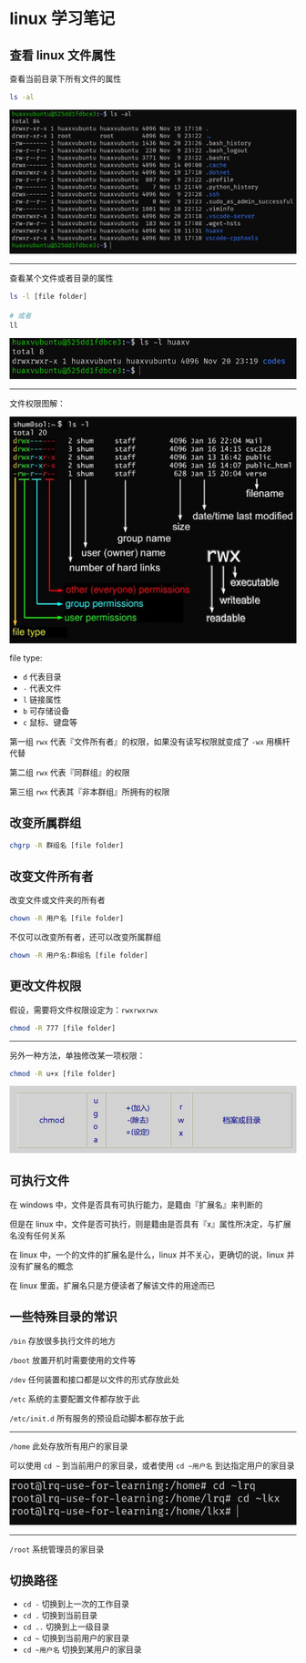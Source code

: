 # linux 学习笔记

## 查看 linux 文件属性

查看当前目录下所有文件的属性

```bash
ls -al
```

![](./img/linux%20所有文件属性.png)

---

查看某个文件或者目录的属性


```bash
ls -l [file folder]

# 或者
ll
```

![](./img/linux%20查看单个文件属性.png)

---

文件权限图解：

![](./img/文件权限图解.jpg)

file type:

- `d` 代表目录
- `-` 代表文件
- `l` 链接属性
- `b` 可存储设备
- `c` 鼠标、键盘等

第一组 `rwx` 代表『文件所有者』的权限，如果没有读写权限就变成了 `-wx` 用横杆代替

第二组 `rwx` 代表『同群组』的权限

第三组 `rwx` 代表其『非本群组』所拥有的权限

## 改变所属群组

```bash
chgrp -R 群组名 [file folder]
```

## 改变文件所有者

改变文件或文件夹的所有者

```bash
chown -R 用户名 [file folder]
```

不仅可以改变所有者，还可以改变所属群组

```bash
chown -R 用户名:群组名 [file folder]
```

## 更改文件权限

假设，需要将文件权限设定为：`rwxrwxrwx`

```bash
chmod -R 777 [file folder]
```

---

另外一种方法，单独修改某一项权限：

```bash
chmod -R u+x [file folder]
```

![](./img/单独修改文件某一项权限.png)


## 可执行文件


在 windows 中，文件是否具有可执行能力，是籍由『扩展名』来判断的

但是在 linux 中，文件是否可执行，则是籍由是否具有『x』属性所决定，与扩展名没有任何关系

在 linux 中，一个的文件的扩展名是什么，linux 并不关心，更确切的说，linux 并没有扩展名的概念

在 linux 里面，扩展名只是方便读者了解该文件的用途而已

## 一些特殊目录的常识

`/bin` 存放很多执行文件的地方

`/boot` 放置开机时需要使用的文件等

`/dev` 任何装置和接口都是以文件的形式存放此处

`/etc` 系统的主要配置文件都存放于此

`/etc/init.d` 所有服务的预设启动脚本都存放于此

---

`/home` 此处存放所有用户的家目录

可以使用 `cd ~` 到当前用户的家目录，或者使用 `cd ~用户名` 到达指定用户的家目录

![](./img/切换用户的家目录.png)

---

`/root` 系统管理员的家目录


## 切换路径

- `cd -` 切换到上一次的工作目录
- `cd .` 切换到当前目录
- `cd ..` 切换到上一级目录
- `cd ~` 切换到当前用户的家目录
- `cd ~用户名` 切换到某用户的家目录


